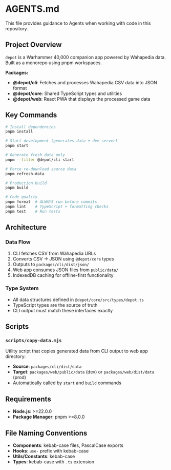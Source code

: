 # AGENTS.md

This file provides guidance to Agents when working with code in this repository.

## Project Overview

`depot` is a Warhammer 40,000 companion app powered by Wahapedia data. Built as a monorepo using pnpm workspaces.

**Packages:**
- **@depot/cli**: Fetches and processes Wahapedia CSV data into JSON format
- **@depot/core**: Shared TypeScript types and utilities
- **@depot/web**: React PWA that displays the processed game data

## Key Commands

```bash
# Install dependencies
pnpm install

# Start development (generates data + dev server)
pnpm start

# Generate fresh data only
pnpm --filter @depot/cli start

# Force re-download source data
pnpm refresh-data

# Production build
pnpm build

# Code quality
pnpm format  # ALWAYS run before commits
pnpm lint    # TypeScript + formatting checks
pnpm test    # Run tests
```

## Architecture

### Data Flow
1. CLI fetches CSV from Wahapedia URLs
2. Converts CSV → JSON using `@depot/core` types
3. Outputs to `packages/cli/dist/json/`
4. Web app consumes JSON files from `public/data/`
5. IndexedDB caching for offline-first functionality

### Type System
- All data structures defined in `@depot/core/src/types/depot.ts`
- TypeScript types are the source of truth
- CLI output must match these interfaces exactly

## Scripts

### `scripts/copy-data.mjs`
Utility script that copies generated data from CLI output to web app directory:
- **Source**: `packages/cli/dist/data`
- **Target**: `packages/web/public/data` (dev) or `packages/web/dist/data` (prod)
- Automatically called by `start` and `build` commands

## Requirements
- **Node.js**: >=22.0.0
- **Package Manager**: pnpm >=8.0.0

## File Naming Conventions
- **Components**: kebab-case files, PascalCase exports
- **Hooks**: `use-` prefix with kebab-case
- **Utils/Constants**: kebab-case
- **Types**: kebab-case with `.ts` extension